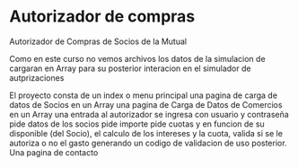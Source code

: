 # Autorizador de compras
 Autorizador de Compras de Socios de la Mutual

 Como en este curso no vemos archivos los datos de la simulacion de cargaran en Array para su posterior
 interacion en el simulador de autprizaciones
 

 El proyecto consta de un index o menu principal
 una pagina de carga de datos de Socios en un Array
 una pagina de Carga de Datos de Comercios en un Array
 una entrada al autorizador
                se ingresa con usuario y contraseña
                pide datos de los socios 
                pide importe
                pide cuotas 
                y en funcion de su disponible (del Socio), el calculo de los intereses y la cuota, valida
                si se le autoriza o no el gasto generando un codigo de validacion de uso posterior.
Una pagina de contacto

